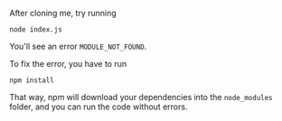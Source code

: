 After cloning me, try running

```
node index.js
```

You'll see an error `MODULE_NOT_FOUND`.

To fix the error, you have to run

```
npm install
```

That way, npm will download your dependencies into the `node_modules` folder, and you can run the code without errors.
